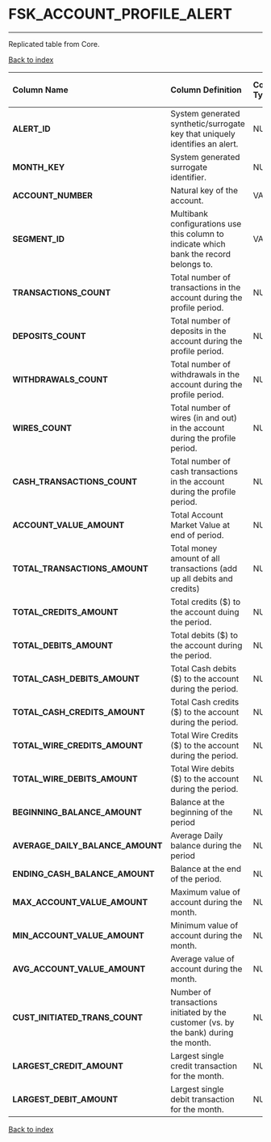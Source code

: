 # FSK_ACCOUNT_PROFILE_ALERT

---

Replicated table from Core.

[Back to index](./index.md)

| Column Name                      | Column Definition                                                                      | Column Data Type   | Column Null Option   | PK   | FK   |
|:---------------------------------|:---------------------------------------------------------------------------------------|:-------------------|:---------------------|:-----|:-----|
| **ALERT_ID**                     | System generated synthetic/surrogate key that uniquely identifies an alert.            | NUMBER(12)         | Not Null             | Yes  | No   |
| **MONTH_KEY**                    | System generated surrogate identifier.                                                 | NUMBER(6,0)        | Not Null             | Yes  | No   |
| **ACCOUNT_NUMBER**               | Natural key of the account.                                                            | VARCHAR2(50)       | Not Null             | Yes  | No   |
| **SEGMENT_ID**                   | Multibank configurations use this column to indicate which bank the record belongs to. | VARCHAR2(128)      | Not Null             | Yes  | No   |
| **TRANSACTIONS_COUNT**           | Total number of transactions in the account during the profile period.                 | NUMBER(10,0)       | Null                 | No   | No   |
| **DEPOSITS_COUNT**               | Total number of deposits in the account during the profile period.                     | NUMBER(10,0)       | Null                 | No   | No   |
| **WITHDRAWALS_COUNT**            | Total number of withdrawals in the account during the profile period.                  | NUMBER(10,0)       | Null                 | No   | No   |
| **WIRES_COUNT**                  | Total number of wires (in and out) in the account during the profile period.           | NUMBER(10,0)       | Null                 | No   | No   |
| **CASH_TRANSACTIONS_COUNT**      | Total number of cash transactions in the account during the profile period.            | NUMBER(10,0)       | Null                 | No   | No   |
| **ACCOUNT_VALUE_AMOUNT**         | Total Account Market Value at end of period.                                           | NUMBER(18,5)       | Null                 | No   | No   |
| **TOTAL_TRANSACTIONS_AMOUNT**    | Total money amount of all transactions (add up all debits and credits)                 | NUMBER(18,5)       | Null                 | No   | No   |
| **TOTAL_CREDITS_AMOUNT**         | Total credits ($) to the account duing the period.                                     | NUMBER(18,5)       | Null                 | No   | No   |
| **TOTAL_DEBITS_AMOUNT**          | Total debits ($) to the account during the period.                                     | NUMBER(18,5)       | Null                 | No   | No   |
| **TOTAL_CASH_DEBITS_AMOUNT**     | Total Cash debits ($) to the account during the period.                                | NUMBER(18,5)       | Null                 | No   | No   |
| **TOTAL_CASH_CREDITS_AMOUNT**    | Total Cash credits ($) to the account during the period.                               | NUMBER(18,5)       | Null                 | No   | No   |
| **TOTAL_WIRE_CREDITS_AMOUNT**    | Total Wire Credits ($) to the account during the period.                               | NUMBER(18,5)       | Null                 | No   | No   |
| **TOTAL_WIRE_DEBITS_AMOUNT**     | Total Wire debits ($) to the account during the period.                                | NUMBER(18,5)       | Null                 | No   | No   |
| **BEGINNING_BALANCE_AMOUNT**     | Balance at the beginning of the period                                                 | NUMBER(18,5)       | Null                 | No   | No   |
| **AVERAGE_DAILY_BALANCE_AMOUNT** | Average Daily balance during the period                                                | NUMBER(18,5)       | Null                 | No   | No   |
| **ENDING_CASH_BALANCE_AMOUNT**   | Balance at the end of the period.                                                      | NUMBER(18,5)       | Null                 | No   | No   |
| **MAX_ACCOUNT_VALUE_AMOUNT**     | Maximum value of account during the month.                                             | NUMBER(18,5)       | Null                 | No   | No   |
| **MIN_ACCOUNT_VALUE_AMOUNT**     | Minimum value of account during the month.                                             | NUMBER(18,5)       | Null                 | No   | No   |
| **AVG_ACCOUNT_VALUE_AMOUNT**     | Average value of account during the month.                                             | NUMBER(18,5)       | Null                 | No   | No   |
| **CUST_INITIATED_TRANS_COUNT**   | Number of transactions initiated by the customer (vs. by the bank) during the month.   | NUMBER(10)         | Null                 | No   | No   |
| **LARGEST_CREDIT_AMOUNT**        | Largest single credit transaction for the month.                                       | NUMBER(18,5)       | Null                 | No   | No   |
| **LARGEST_DEBIT_AMOUNT**         | Largest single debit transaction for the month.                                        | NUMBER(18,5)       | Null                 | No   | No   |

[Back to index](./index.md)